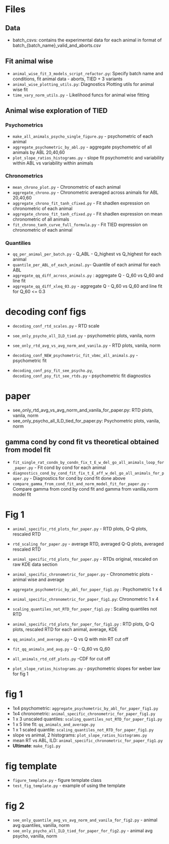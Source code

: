 # Files
## Data
- batch_csvs: contains the experimental data for each animal in format of batch_{batch_name}_valid_and_aborts.csv

## Fit animal wise
- `animal_wise_fit_3_models_script_refactor.py`: Specify batch name and conditions, fit animal data - aborts, TIED + 3 variants
- `animal_wise_plotting_utils.py`:  Diagnostics Plotting utils for animal wise fit
- `time_vary_norm_utils.py`  - Likelihood funcs for animal wise fitting

##  Animal wise exploration of TIED

### Psychometrics
- `make_all_animals_psycho_single_figure.py` - psychometric of each animal
- `aggregate_psychometric_by_abl.py` - aggregate psychometric of all animals by ABL 20,40,60
- `plot_slope_ratios_histograms.py` - slope fit psychometric and variability within ABL vs variability within animals

### Chronometrics
- `mean_chrono_plot.py` - Chronometric of each animal
- `aggregate_chrono.py` - Chronometric averaged across animals for ABL 20,40,60
- `aggregate_chrono_fit_tanh_cfixed.py` - Fit shadlen expression on chronometric of each animal
- `aggregate_chrono_fit_tanh_cfixed.py` - Fit shadlen expression on mean chronometric of all animals
- `fit_chrono_tanh_curve_full_formula.py` -  Fit TIED expression on chronometric of each animal

### Quantilies
- `qq_per_animal_per_batch.py` - Q_ABL - Q_highest vs Q_highest for each animal
- `quantile_per_ABL_of_each_animal.py`- Quantile of each animal for each ABL
- `aggregate_qq_diff_across_animals.py` : aggregate Q - Q_60 vs Q_60 and line fit
- `aggregate_qq_diff_xleq_03.py`  - aggregate Q - Q_60 vs Q_60 and line fit for Q_60 <= 0.3



# decoding conf figs
- `decoding_conf_rtd_scales.py` - RTD scale
- `see_only_psycho_all_ILD_tied.py` - psychometric plots, vanila, norm
- `see_only_rtd_avg_vs_avg_norm_and_vanila.py` - RTD plots, vanila, norm

- `decoding_conf_NEW_psychometric_fit_vbmc_all_animals.py` - psychometric fit
- `decoding_conf_psy_fit_see_psycho.py`, `decoding_conf_psy_fit_see_rtds.py` - psychometric fit diagnostics

# paper
- see_only_rtd_avg_vs_avg_norm_and_vanila_for_paper.py: RTD plots, vanila, norm
- see_only_psycho_all_ILD_tied_for_paper.py: Psychometric plots, vanila, norm

## gamma cond by cond fit vs theoretical obtained from model fit
- `fit_single_rat_condn_by_condn_fix_t_E_w_del_go_all_animals_loop_for_paper.py` - Fit cond by cond for each animal
- `diagnostics_cond_by_cond_fit_fix_t_E_aff_w_del_go_all_animals_for_paper.py` - Diagnostics for cond by cond fit done above
- `compare_gamma_from_cond_fit_and_norm_model_fit_for_paper.py` - Compare gamma from cond by cond fit and gamma from vanilla,norm model fit

# Fig 1 
- `animal_specific_rtd_plots_for_paper.py` - RTD plots, Q-Q plots, rescaled RTD
- `rtd_scaling_for_paper.py` - average RTD, averaged Q-Q plots, averaged rescaled RTD
- `animal_specific_rtd_plots_for_paper.py` - RTDs original, rescaled on raw KDE data section
- `animal_specific_chronometric_for_paper.py` - Chronometric plots - animal wise and average

- `aggregate_psychometric_by_abl_for_paper_fig1.py` : Psychometric 1 x 4
- `animal_specific_chronometric_for_paper_fig1.py`: Chronometric 1 x 4

- `scaling_quantiles_not_RTD_for_paper_fig1.py` : Scaling quantiles not RTD
- `animal_specific_rtd_plots_for_paper_for_fig1.py` : RTD plots, Q-Q plots, rescaled RTD for each animal, average, KDE

- `qq_animals_and_average.py` - Q vs Q with min RT cut off
- `fit_qq_animals_and_avg.py` - Q - Q_60 vs Q_60
- `all_animals_rtd_cdf_plots.py` -CDF for cut off
- `plot_slope_ratios_histograms.py` - psychometric slopes for weber law for fig 1

# fig 1
- 1x4 psychometric: `aggregate_psychometric_by_abl_for_paper_fig1.py`
- 1x4 chronometric: `animal_specific_chronometric_for_paper_fig1.py`
- 1 x 3 unscaled quantiles: `scaling_quantiles_not_RTD_for_paper_fig1.py`
- 1 x 5 line fit: `qq_animals_and_average.py`
- 1 x 1 scaled quantile: `scaling_quantiles_not_RTD_for_paper_fig1.py`
- slope vs animal, 2 histograms: `plot_slope_ratios_histograms.py`
- mean RT vs ABL, ILD: `animal_specific_chronometric_for_paper_fig1.py`
- **Ultimate**: `make_fig1.py`

# fig template
- `figure_template.py` - figure template class
- `test_fig_template.py` - example of using the template

# fig 2
- `see_only_quantile_avg_vs_avg_norm_and_vanila_for_fig2.py` - animal avg quantiles, vanilla, norm
- `see_only_psycho_all_ILD_tied_for_paper_for_fig2.py` - animal avg psycho, vanilla, norm